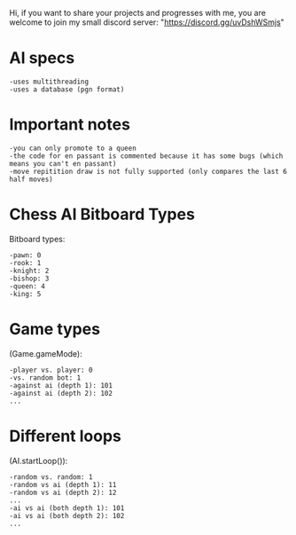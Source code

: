 Hi, if you want to share your projects and progresses with me, you are welcome to join my small discord server:
"https://discord.gg/uvDshWSmjs"  

# AI specs

    -uses multithreading
    -uses a database (pgn format)

# Important notes

    -you can only promote to a queen
    -the code for en passant is commented because it has some bugs (which means you can't en passant)
    -move repitition draw is not fully supported (only compares the last 6 half moves)

# Chess AI Bitboard Types

Bitboard types:

    -pawn: 0
    -rook: 1
    -knight: 2
    -bishop: 3
    -queen: 4
    -king: 5

# Game types

(Game.gameMode):

    -player vs. player: 0
    -vs. random bot: 1
    -against ai (depth 1): 101
    -against ai (depth 2): 102
    ...
        
# Different loops

(AI.startLoop()):

    -random vs. random: 1
    -random vs ai (depth 1): 11
    -random vs ai (depth 2): 12
    ...
    -ai vs ai (both depth 1): 101
    -ai vs ai (both depth 2): 102
    ...
